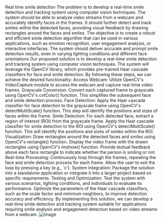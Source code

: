 Real time smile detection
The problem is to develop a real-time smile detection and tracking system using computer vision techniques. The system should be able to analyze video streams from a webcam and accurately identify faces in the frames. It should further detect and track smiles within the detected faces, providing visual feedback by drawing rectangles around the faces and smiles. The objective is to create a robust and efficient smile detection algorithm that can be used in various applications, such as emotion recognition, user engagement analysis, or interactive interfaces. The system should deliver accurate and prompt smile detection results, even in varying lighting conditions and different face orientations
Our proposed solution is to develop a real-time smile detection and tracking system using computer vision techniques. The system will leverage the OpenCV library, which provides pre-trained Haar cascade classifiers for face and smile detection. By following these steps, we can achieve the desired functionality:
Access Webcam: Utilize OpenCV's VideoCapture module to access the webcam and capture real-time video frames.
Grayscale Conversion: Convert each captured frame to grayscale using OpenCV's cvtColor() function. This simplifies the subsequent face and smile detection process.
Face Detection: Apply the Haar cascade classifier for face detection to the grayscale frame using OpenCV's detectMultiScale() function. This step will identify the positions and sizes of faces within the frame.
Smile Detection: For each detected face, extract a region of interest (ROI) from the grayscale frame. Apply the Haar cascade classifier for smile detection to the ROI using OpenCV's detectMultiScale() function. This will identify the positions and sizes of smiles within the ROI.
Visualization: Draw rectangles around the detected faces and smiles using OpenCV's rectangle() function. Display the video frame with the drawn rectangles using OpenCV's imshow() function. Provide textual feedback above each face rectangle to indicate whether the person is smiling or not.
Real-time Processing: Continuously loop through the frames, repeating the face and smile detection process for each frame. Allow the user to exit the loop by pressing a key (e.g., 'c').
System Integration: Package the solution into a standalone application or integrate it into a larger project based on specific requirements.
Testing and Optimization: Test the system with various scenarios, lighting conditions, and individuals to evaluate its performance. Optimize the parameters of the Haar cascade classifiers, such as the scale factor and minimum neighbors, to improve detection accuracy and efficiency.
By implementing this solution, we can develop a real-time smile detection and tracking system suitable for applications requiring smile analysis and engagement detection based on video streams from a webcam.
![image](https://github.com/HariharanN01/Real-time-smile-detector/assets/157793458/a43475b8-897c-44b1-ad69-d0a299b2af5f)
